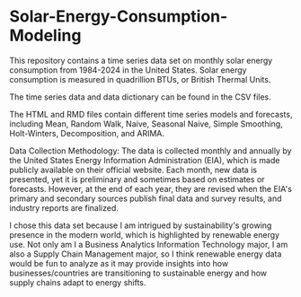 # Solar-Energy-Consumption-Modeling

This repository contains a time series data set on monthly solar energy consumption from 1984-2024 in the United States. Solar energy consumption is measured in quadrillion BTUs, or British Thermal Units.

The time series data and data dictionary can be found in the CSV files.

The HTML and RMD files contain different time series models and forecasts, including Mean, Random Walk, Naive, Seasonal Naive, Simple Smoothing, Holt-Winters, Decomposition, and ARIMA.

Data Collection Methodology: The data is collected monthly and annually by the United States Energy Information Administration (EIA), which is made publicly available on their official website. Each month, new data is presented, yet it is preliminary and sometimes based on estimates or forecasts. However, at the end of each year, they are revised when the EIA's primary and secondary sources publish final data and survey results, and industry reports are finalized.

I chose this data set because I am intrigued by sustainability's growing presence in the modern world, which is highlighted by renewable energy use. Not only am I a Business Analytics Information Technology major, I am also a Supply Chain Management major, so I think renewable energy data would be fun to analyze as it may provide insights into how businesses/countries are transitioning to sustainable energy and how supply chains adapt to energy shifts.
